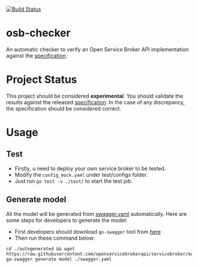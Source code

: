 [![Build Status](https://travis-ci.org/openservicebrokerapi/osb-checker.svg?branch=master)](https://travis-ci.org/openservicebrokerapi/osb-checker "Travis")

# osb-checker

An automatic checker to verify an Open Service Broker API implementation against the [specification](https://github.com/openservicebrokerapi/servicebroker).

# Project Status

This project should be considered **experimental**. You should validate the results against the released [specification](https://github.com/openservicebrokerapi/servicebroker). In the case of any discrepancy, the specification should be considered correct.

# Usage

## Test
* Firstly, u need to deploy your own service broker to be tested.
* Modify the `config_mock.yaml` under test/configs folder.
* Just run `go test -v ./test/` to start the test job.

## Generate model
All the model will be generated from [swagger.yaml](https://raw.githubusercontent.com/openservicebrokerapi/servicebroker/master/swagger.yaml) automatically. Here are some steps for developers to generate the model:
* First developers should download `go-swagger` tool from [here](https://github.com/go-swagger/go-swagger/releases)
* Then run these command below:
```shell
cd ./autogenerated && wget https://raw.githubusercontent.com/openservicebrokerapi/servicebroker/master/swagger.yaml
go-swagger generate model ./swagger.yaml
```
